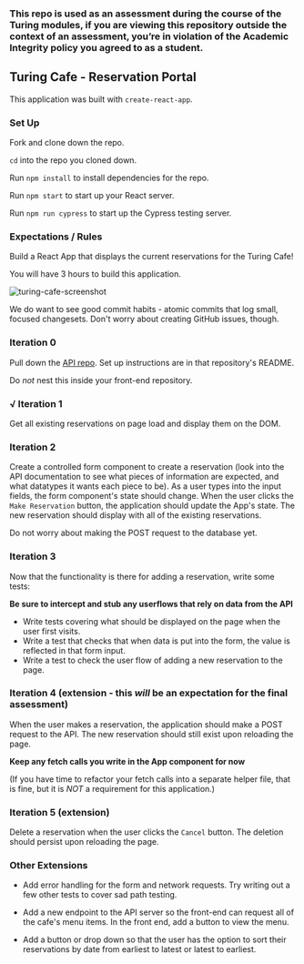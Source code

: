 ### This repo is used as an assessment during the course of the Turing modules, if you are viewing this repository outside the context of an assessment, you’re in violation of the Academic Integrity policy you agreed to as a student.

## Turing Cafe - Reservation Portal

This application was built with `create-react-app`.

### Set Up

Fork and clone down the repo.

<!-- On GitHub, create a new, empty repository and name it something like 'turing-cafe-fe'.

By the end of the assessment, update the current remote (origin) and point it at the new URL of the repository you just created on GitHub. You can read how to do this [here](https://help.github.com/en/articles/changing-a-remotes-url). Once you've updated the remote, you should be able to push up to that repo after you have at least one commit.
 -->
`cd` into the repo you cloned down. 
 
Run `npm install` to install dependencies for the repo.

Run `npm start` to start up your React server.

Run `npm run cypress` to start up the Cypress testing server.

### Expectations / Rules

Build a React App that displays the current reservations for the Turing Cafe!

You will have 3 hours to build this application.

![turing-cafe-screenshot](https://user-images.githubusercontent.com/20754511/57332366-dbd59d00-70d7-11e9-9de6-967d7aca98a4.png)

We do want to see good commit habits - atomic commits that log small, focused changesets. Don't worry about creating GitHub issues, though.

### Iteration 0

Pull down the [API repo](https://github.com/turingschool-examples/turing-cafe-api). Set up instructions are in that repository's README.

Do *not* nest this inside your front-end repository.

### √  Iteration 1

Get all existing reservations on page load and display them on the DOM.

### Iteration 2

Create a controlled form component to create a reservation (look into the API documentation to see what pieces of information are expected, and what datatypes it wants each piece to be). As a user types into the input fields, the form component's state should change.  When the user clicks the `Make Reservation` button, the application should update the App's state.  The new reservation should display with all of the existing reservations. 

Do not worry about making the POST request to the database yet.

### Iteration 3

Now that the functionality is there for adding a reservation, write some tests:

**Be sure to intercept and stub any userflows that rely on data from the API**
* Write tests covering what should be displayed on the page when the user first visits.
* Write a test that checks that when data is put into the form, the value is reflected in that form input.
* Write a test to check the user flow of adding a new reservation to the page.

### Iteration 4 (extension - this _will_ be an expectation for the final assessment)

When the user makes a reservation, the application should make a POST request to the API. The new reservation should still exist upon reloading the page.

**Keep any fetch calls you write in the App component for now**

(If you have time to refactor your fetch calls into a separate helper file, that is fine, but it is *NOT* a requirement for this application.)

### Iteration 5 (extension)

Delete a reservation when the user clicks the `Cancel` button.  The deletion should persist upon reloading the page.

### Other Extensions

* Add error handling for the form and network requests. Try writing out a few other tests to cover sad path testing.

* Add a new endpoint to the API server so the front-end can request all of the cafe's menu items. In the front end, add a button to view the menu.

* Add a button or drop down so that the user has the option to sort their reservations by date from earliest to latest or latest to earliest.
